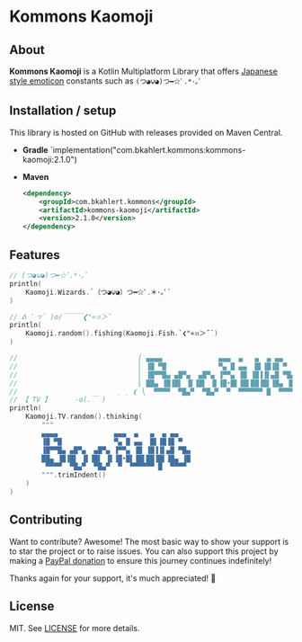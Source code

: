 # Kommons Kaomoji

## About

**Kommons Kaomoji** is a Kotlin Multiplatform Library that offers
[Japanese style emoticon](https://en.wikipedia.org/wiki/Emoticon#Japanese_style) constants such as `(つ◕౪◕)つ━☆ﾟ.*･｡ﾟ`

## Installation / setup

This library is hosted on GitHub with releases provided on Maven Central.

* **Gradle** `implementation("com.bkahlert.kommons:kommons-kaomoji:2.1.0")

* **Maven**
  ```xml
  <dependency>
      <groupId>com.bkahlert.kommons</groupId>
      <artifactId>kommons-kaomoji</artifactId>
      <version>2.1.0</version>
  </dependency>
  ```

## Features

```kotlin
// (つ◕౪◕)つ━☆ﾟ.*･｡ﾟ
println(
    Kaomoji.Wizards.`（つ◕౪◕）つ━☆ﾟ․＊･｡ﾟ`
)

// ᕕ ˘ ▽` )o/￣￣￣❮°«⠶＞˝
println(
    Kaomoji.random().fishing(Kaomoji.Fish.`❮°«⠶＞˝`)
)

//                              ⎛ ▄▄▄▄              ▄▄▄  ▄   ▄  ▄ ▄▄    ⎞
//                              ⎜ ▐█ ▀█             ▀▄ █ ▄▄  █▌▐█▐█ ▀   ⎟
//                              ⎜ ▐█▀▀█▄ ▄█▀▄  ▄█▀▄ ▐▀▀▄ ▐█ ▐█▐▐▌▄█ ▀█▄ ⎟
//                              ⎜ ██▄ ▐█▐█▌ ▐▌▐█▌ ▐▌▐█•█▌▐█▌██▐█▌▐█▄ ▐█ ⎟
//                         ̣ ˱ ❨ ⎝  ▀▀▀▀  ▀█▄▀  ▀█▄▀  ▀  ▀▀▀▀▀▀ █  ▀▀▀▀  ⎠
// 【 TV 】      -o(.￣ )
println(
    Kaomoji.TV.random().thinking(
        """
        ▄▄▄▄              ▄▄▄  ▄   ▄  ▄ ▄▄ 
        ▐█ ▀█             ▀▄ █ ▄▄  █▌▐█▐█ ▀
        ▐█▀▀█▄ ▄█▀▄  ▄█▀▄ ▐▀▀▄ ▐█ ▐█▐▐▌▄█ ▀█▄
        ██▄ ▐█▐█▌ ▐▌▐█▌ ▐▌▐█•█▌▐█▌██▐█▌▐█▄ ▐█
         ▀▀▀▀  ▀█▄▀  ▀█▄▀  ▀  ▀▀▀▀▀▀ █  ▀▀▀▀ 
        """.trimIndent()
    )
)
```

## Contributing

Want to contribute?
Awesome!
The most basic way to show your support is to star the project or to raise issues.
You can also support this project by making a [PayPal donation](https://www.paypal.me/bkahlert) to ensure this journey continues indefinitely!

Thanks again for your support, it's much appreciated! :pray:

## License

MIT. See [LICENSE](../LICENSE) for more details.
